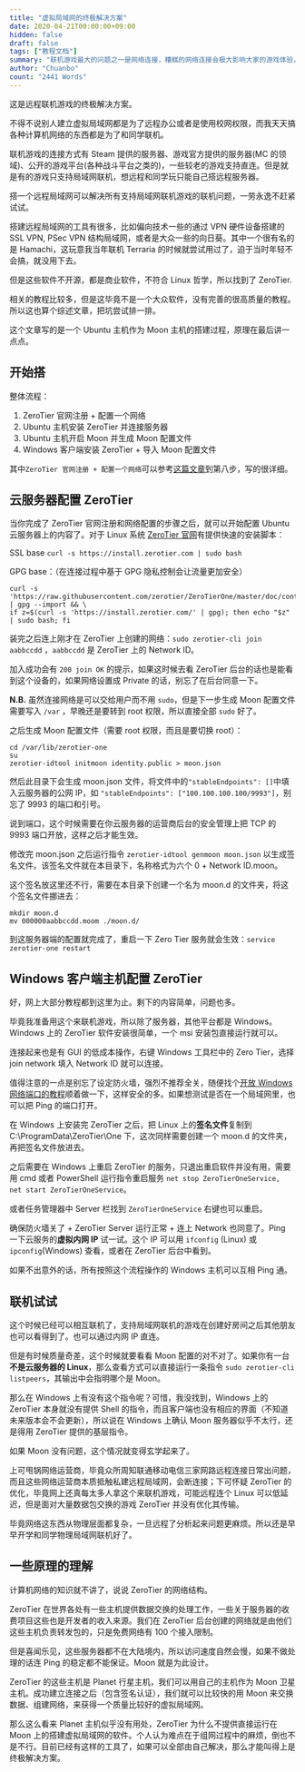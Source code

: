 ```yaml
---
title: "虚拟局域网的终极解决方案"
date: 2020-04-21T00:00:00+09:00
hidden: false
draft: false
tags: ["教程文档"]
summary: "联机游戏最大的问题之一是网络连接，糟糕的网络连接会极大影响大家的游戏体验，甚至使游戏无法进行下去。我们有多种方法来解决这个问题：租用第三方服务器运行游戏、网络连接加速器等等。虚拟局域网是一种无视游戏种类的终极解决方案，如果完美搭建则可以成为联机游戏的终极解决方案"
author: "Chuanbo"
count: "2441 Words"
---
```


这是远程联机游戏的终极解决方案。

不得不说别人建立虚拟局域网都是为了远程办公或者是使用校网权限，而我天天搞各种计算机网络的东西都是为了和同学联机。

联机游戏的连接方式有 Steam 提供的服务器、游戏官方提供的服务器(MC 的领域)、公开的游戏平台(各种战斗平台之类的)，一些较老的游戏支持直连。但是就是有的游戏只支持局域网联机，想远程和同学玩只能自己搭远程服务器。

搭一个远程局域网可以解决所有支持局域网联机游戏的联机问题，一劳永逸不赶紧试试。

搭建远程局域网的工具有很多，比如偏向技术一些的通过 VPN 硬件设备搭建的 SSL VPN, PSec VPN 结构局域网，或者是大众一些的向日葵。其中一个很有名的是 Hamachi，这玩意我当年联机 Terraria 的时候就尝试用过了，迫于当时年轻不会搞，就没用下去。

但是这些软件不开源，都是商业软件，不符合 Linux 哲学，所以找到了 ZeroTier.

相关的教程比较多，但是这毕竟不是一个大众软件，没有完善的很高质量的教程。所以这也算个综述文章，把坑尝试排一排。

这个文章写的是一个 Ubuntu 主机作为 Moon 主机的搭建过程，原理在最后讲一点点。

## 开始搭

整体流程：

1. ZeroTier 官网注册 + 配置一个网络
2. Ubuntu 主机安装 ZeroTier 并连接服务器
3. Ubuntu 主机开启 Moon 并生成 Moon 配置文件
4. Windows 客户端安装 ZeroTier + 导入 Moon 配置文件

其中`ZeroTier 官网注册 + 配置一个网络`可以参考[这篇文章](https://www.bilibili.com/read/cv5281798/)到第八步，写的很详细。

## 云服务器配置 ZeroTier

当你完成了 ZeroTier 官网注册和网络配置的步骤之后，就可以开始配置 Ubuntu 云服务器上的内容了。对于 Linux 系统 [ZeroTier 官网](https://www.zerotier.com/download/)有提供快速的安装脚本：

SSL base `curl -s https://install.zerotier.com | sudo bash`

GPG base：（在连接过程中基于 GPG 隐私控制会让流量更加安全）

```shell
curl -s 'https://raw.githubusercontent.com/zerotier/ZeroTierOne/master/doc/contact%40zerotier.com.gpg' | gpg --import && \
if z=$(curl -s 'https://install.zerotier.com/' | gpg); then echo "$z" | sudo bash; fi
```

装完之后连上刚才在 ZeroTier 上创建的网络：`sudo zerotier-cli join aabbccdd` ，`aabbccdd` 是 ZeroTier 上的 Network ID。

加入成功会有 `200 join OK` 的提示，如果这时候去看 ZeroTier 后台的话也是能看到这个设备的，如果网络设置成 Private 的话，别忘了在后台同意一下。

**N.B.** 虽然连接网络是可以交给用户而不用 `sudo`，但是下一步生成 Moon 配置文件需要写入 `/var` ，早晚还是要转到 root 权限，所以直接全部 `sudo` 好了。

之后生成 Moon 配置文件（需要 root 权限，而且是要切换 root）：

```shell
cd /var/lib/zerotier-one
su
zerotier-idtool initmoon identity.public > moon.json
```

然后此目录下会生成 moon.json 文件，将文件中的`"stableEndpoints": []`中填入云服务器的公网 IP，如 `"stableEndpoints": ["100.100.100.100/9993"]`，别忘了 9993 的端口和引号。

说到端口，这个时候需要在你云服务器的运营商后台的安全管理上把 TCP 的 9993 端口开放，这样之后才能生效。

修改完 moon.json 之后运行指令 `zerotier-idtool genmoon moon.json` 以生成签名文件。该签名文件就在本目录下，名称格式为六个 0 + Network ID.moon。

这个签名放这里还不行，需要在本目录下创建一个名为 moon.d 的文件夹，将这个签名文件挪进去：

```shell
mkdir moon.d
mv 000000aabbccdd.moom ./moon.d/
```

到这服务器端的配置就完成了，重启一下 Zero Tier 服务就会生效：`service zerotier-one restart`

## Windows 客户端主机配置 ZeroTier

好，网上大部分教程都到这里为止。剩下的内容简单，问题也多。

毕竟我准备用这个来联机游戏，所以除了服务器，其他平台都是 Windows。Windows 上的 ZeroTier 软件安装很简单，一个 msi 安装包直接运行就可以。

连接起来也是有 GUI 的低成本操作，右键 Windows 工具栏中的 Zero Tier，选择 join network 填入 Network ID 就可以连接。

值得注意的一点是别忘了设定防火墙，强烈不推荐全关，随便找个[开放 Windows 网络端口的教程](http://www.xitongcheng.com/jiaocheng/win10_article_12908.html)顺着做一下，这样安全的多。如果想测试是否在一个局域网里，也可以把 Ping 的端口打开。

在 Windows 上安装完 ZeroTier 之后，把 Linux 上的**签名文件**复制到 C:\ProgramData\ZeroTier\One 下，这次同样需要创建一个 moon.d 的文件夹，再把签名文件放进去。

之后需要在 Windows 上重启 ZeroTier 的服务，只退出重启软件并没有用，需要用 cmd 或者 PowerShell 运行指令重启服务 `net stop ZeroTierOneService, net start ZeroTierOneService`。

或者任务管理器中 Server 栏找到 `ZeroTierOneService` 右键也可以重启。

确保防火墙关了 + ZeroTier Server 运行正常 + 连上 Network 也同意了。Ping 一下云服务的**虚拟内网 IP** 试一试。这个 IP 可以用 `ifconfig` (Linux) 或 `ipconfig`(Windows) 查看，或者在 ZeroTier 后台中看到。

如果不出意外的话，所有按照这个流程操作的 Windows 主机可以互相 Ping 通。

## 联机试试

这个时候已经可以相互联机了，支持局域网联机的游戏在创建好房间之后其他朋友也可以看得到了。也可以通过内网 IP 直连。

但是有时候质量奇差，这个时候就要看看 Moon 配置的对不对了。如果你有一台**不是云服务器的 Linux**，那么查看方式可以直接运行一条指令 `sudo zerotier-cli listpeers`，其输出中会指明哪个是 Moon。

那么在 Windows 上有没有这个指令呢？可惜，我没找到，Windows 上的 ZeroTier 本身就没有提供 Shell 的指令，而且客户端也没有相应的界面（不知道未来版本会不会更新），所以说在 Windows 上确认 Moon 服务器似乎不太行，还是得用 ZeroTier 提供的基层指令。

如果 Moon 没有问题，这个情况就变得玄学起来了。

上可甩锅网络运营商，毕竟众所周知联通移动电信三家网路远程连接日常出问题，而且这些网络运营商本质抵触私建远程局域网，会断连接；下可怀疑 ZeroTier 的优化，毕竟网上还真每太多人拿这个来联机游戏，可能远程连个 Linux 可以低延迟，但是面对大量数据包交换的游戏 ZeroTier 并没有优化其传输。

毕竟网络这东西从物理层面都复杂，一旦远程了分析起来问题更麻烦。所以还是早早开学和同学物理局域网联机好了。

## 一些原理的理解

计算机网络的知识就不讲了，说说 ZeroTier 的网络结构。

ZeroTier 在世界各处有一些主机提供数据交换的处理工作，一些关于服务器的收费项目这些也是开发者的收入来源。我们在 ZeroTier 后台创建的网络就是由他们这些主机负责转发包的，只是免费网络有 100 个接入限制。

但是喜闻乐见，这些服务器都不在大陆境内，所以访问速度自然会慢，如果不做处理的话连 Ping 的稳定都不能保证。Moon 就是为此设计。

ZeroTier 的这些主机是 Planet 行星主机，我们可以用自己的主机作为 Moon 卫星主机。成功建立连接之后（包含签名认证），我们就可以比较快的用 Moon 来交换数据、组建网络，来获得一个质量比较好的虚拟局域网。

那么这么看来 Planet 主机似乎没有用处，ZeroTier 为什么不提供直接运行在 Moon 上的搭建虚拟局域网的软件。个人认为难点在于组网过程中的麻烦，倒也不是不行。目前已经有这样的工具了，如果可以全部由自己解决，那么才能叫得上是终极解决方案。